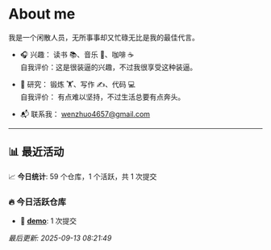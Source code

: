 # About me

我是一个闲散人员，无所事事却又忙碌无比是我的最佳代言。

- 🎧 兴趣： 读书 📚、音乐 🎵、咖啡 ☕  
  自我评价：这是很装逼的兴趣，不过我很享受这种装逼。  

- 🧪 研究： 锻炼 🏋️、写作 ✍️、代码 💻  
  自我评价： 有点难以坚持，不过生活总要有点奔头。  

- 📬 联系我： wenzhuo4657@gmail.com  

---

## 📊 最近活动

📈 **今日统计**: 59 个仓库，1 个活跃，共 1 次提交

### 🔥 今日活跃仓库

- 📝 **[demo](https://github.com/wenzhuo4657/demo)**: 1 次提交


*最后更新: 2025-09-13 08:21:49*
